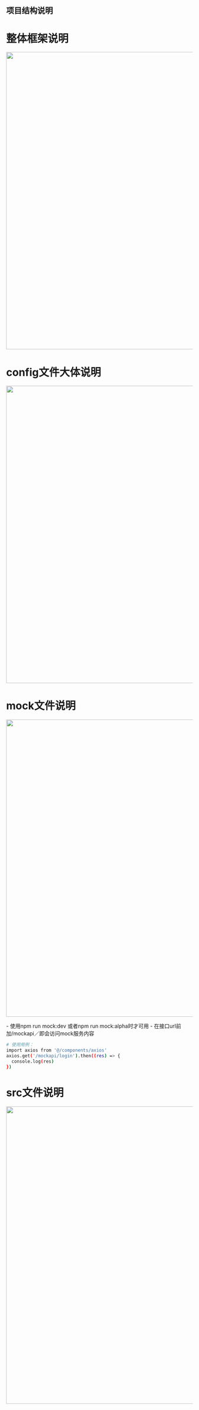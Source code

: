 ## 项目结构说明

# 整体框架说明
<p align="center">
  <img width="800" src="http://img.lianshang.cn/vue/img/pic1.jpg">
</p>

# config文件大体说明
<p align="center">
  <img width="800" src="http://img.lianshang.cn/vue/img/pic2.jpg">
</p>

# mock文件说明
<p align="center">
  <img width="800" src="http://img.lianshang.cn/vue/img/pic3.jpg">
</p>
- 使用npm run mock:dev   或者npm run mock:alpha时才可用
- 在接口url前加/mockapi／即会访问mock服务内容

``` bash
# 使用用例：
import axios from '@/components/axios'
axios.get('/mockapi/login').then((res) => {
  console.log(res)
})
```

# src文件说明
<p align="center">
  <img width="800" src="http://img.lianshang.cn/vue/img/pic4.jpg">
</p>
